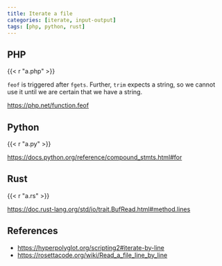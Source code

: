 ```yaml
---
title: Iterate a file
categories: [iterate, input-output]
tags: [php, python, rust]
---
```


## PHP

{{< r "a.php" >}}

`feof` is triggered after `fgets`. Further, `trim` expects a string, so we
cannot use it until we are certain that we have a string.

<https://php.net/function.feof>

## Python

{{< r "a.py" >}}

<https://docs.python.org/reference/compound_stmts.html#for>

## Rust

{{< r "a.rs" >}}

<https://doc.rust-lang.org/std/io/trait.BufRead.html#method.lines>

## References

- <https://hyperpolyglot.org/scripting2#iterate-by-line>
- <https://rosettacode.org/wiki/Read_a_file_line_by_line>
